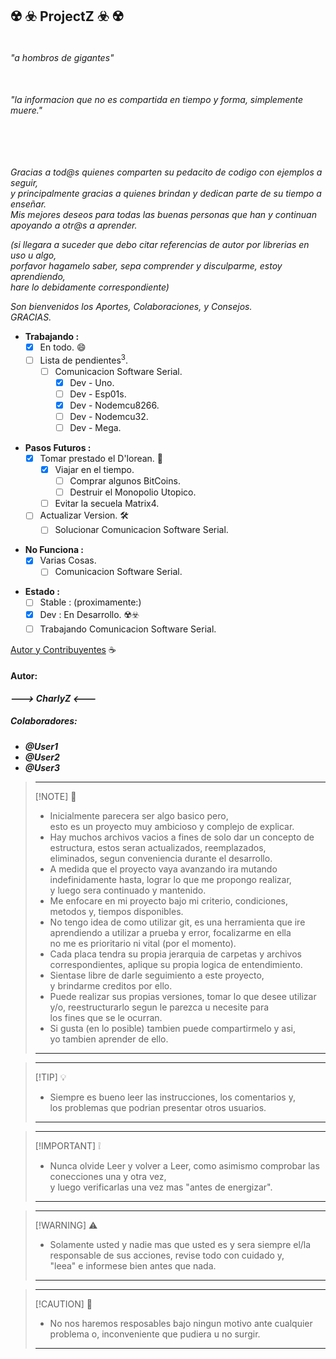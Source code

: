 ## :radioactive: :biohazard: __ProjectZ__  :biohazard: :radioactive:  
  
###### <br> "a hombros de gigantes"  
###### <br>"la informacion que no es compartida en tiempo y forma, simplemente muere."  
###### <br>  
_Gracias a tod@s quienes comparten su pedacito de codigo con ejemplos a seguir,  
y principalmente gracias a quienes brindan y dedican parte de su tiempo a enseñar.  
Mis mejores deseos para todas las buenas personas que han y continuan apoyando a otr@s a aprender._  
  
_(si llegara a suceder que debo citar referencias de autor por librerias en uso u algo,  
porfavor hagamelo saber, sepa comprender y disculparme, estoy aprendiendo,  
hare lo debidamente correspondiente)_  
  
_Son bienvenidos los Aportes, Colaboraciones, y Consejos._  
_GRACIAS._  
  
  + __Trabajando :__  
    - [x] En todo. :smile:  
    - [ ] Lista de pendientes<sup>3</sup>.  
      - [ ] Comunicacion Software Serial.  
        - [x] Dev - Uno.  
        - [ ] Dev - Esp01s.  
        - [x] Dev - Nodemcu8266.  
        - [ ] Dev - Nodemcu32.  
        - [ ] Dev - Mega.  
  
  - __Pasos Futuros :__  
    - [x] Tomar prestado el D'lorean. :cowboy_hat_face:  
      - [x] Viajar en el tiempo.  
        - [ ] Comprar algunos BitCoins.  
        - [ ] Destruir el Monopolio Utopico.  
      - [ ] Evitar la secuela Matrix4.  
    - [ ] Actualizar Version. :hammer_and_wrench:  
      - [ ] Solucionar Comunicacion Software Serial.  
  
  * __No Funciona :__  
    - [x] Varias Cosas.  
      - [ ] Comunicacion Software Serial.  
  
  + __Estado :__  
    - [ ] Stable : (proximamente:)	  
    - [x] Dev : En Desarrollo. :radioactive::biohazard:   
    - [ ] Trabajando Comunicacion Software Serial.  
  
[Autor y Contribuyentes](.github/CONTRIBUTING.md) :coffee:  
  
#### Autor:  
*__---> CharlyZ <---__*  
  
##### Colaboradores:  
  - *__@User1__*  
  - *__@User2__*  
  - *__@User3__*  
  
> ___  
> [!NOTE] :memo:  
>  - Inicialmente parecera ser algo basico pero,  
>    esto es un proyecto muy ambicioso y complejo de explicar.  
>  - Hay muchos archivos vacios a fines de solo dar un concepto de estructura, estos seran actualizados, reemplazados,  
> eliminados, segun conveniencia durante el desarrollo.  
>  - A medida que el proyecto vaya avanzando ira mutando indefinidamente hasta, lograr lo que me propongo realizar,  
> y luego sera continuado y mantenido.  
>  - Me enfocare en mi proyecto bajo mi criterio, condiciones, metodos y, tiempos disponibles.  
>  - No tengo idea de como utilizar git, es una herramienta que ire aprendiendo a utilizar a prueba y error, focalizarme en ella  
> no me es prioritario ni vital (por el momento).  
>  - Cada placa tendra su propia jerarquia de carpetas y archivos correspondientes, aplique su propia logica de entendimiento.  
>  - Sientase libre de darle seguimiento a este proyecto,  
> y brindarme creditos por ello.  
>  - Puede realizar sus propias versiones, tomar lo que desee utilizar y/o, reestructurarlo segun le parezca u necesite para  
> los fines que se le ocurran.  
>  - Si gusta (en lo posible) tambien puede compartirmelo y asi,  
> yo tambien aprender de ello. 
> ___  
  
> ___  
> [!TIP] :bulb:  
>  - Siempre es bueno leer las instrucciones, los comentarios y,  
los problemas que podrian presentar otros usuarios.  
> ___  

> ___  
> [!IMPORTANT] :grey_exclamation:  
>  - Nunca olvide Leer y volver a Leer, como asimismo comprobar las conecciones una y otra vez,  
y luego verificarlas una vez mas "antes de energizar".  
> ___  

> ___  
> [!WARNING] :warning:  
>  - Solamente usted y nadie mas que usted es y sera siempre el/la responsable de sus acciones, revise todo con cuidado y,  
> "leea" e informese bien antes que nada.  
> ___  

> ___  
> [!CAUTION] :no_entry_sign:  
>  - No nos haremos resposables bajo ningun motivo ante cualquier problema o, inconveniente que pudiera u no surgir.
> ___  
  
  